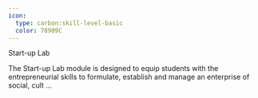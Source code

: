 ```yaml
---
icon:
  type: carbon:skill-level-basic
  color: 78909C
---
```

Start-up Lab

The Start-up Lab module is designed to equip students with the entrepreneurial skills to formulate, establish and manage an enterprise of social, cult ... 
